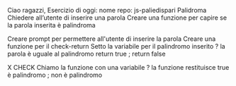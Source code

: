 Ciao ragazzi,
Esercizio di oggi:
nome repo: js-paliedispari
Palidroma
Chiedere all’utente di inserire una parola
Creare una funzione per capire se la parola inserita è palindroma



Creare prompt per permettere all'utente di inserire la parola
Creare una funzione per il check-return
    Setto la variabile per il palindromo inserito
    ? la parola è uguale al palindromo
        return true
    ; return false


X CHECK
Chiamo la funzione con una variabile
? la funzione restituisce true
    è palindromo
; non è palindromo